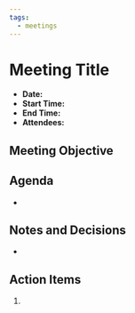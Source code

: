 ```yaml
---
tags:
  - meetings
---
```

# Meeting Title
- **Date:** 
- **Start Time:**
- **End Time:**
- **Attendees:** 

## Meeting Objective


## Agenda
- 

## Notes and Decisions
- 

## Action Items
1.